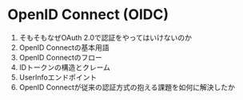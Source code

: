# OpenID Connect (OIDC)

1. そもそもなぜOAuth 2.0で認証をやってはいけないのか
2. OpenID Connectの基本用語
3. OpenID Connectのフロー
4. IDトークンの構造とクレーム
5. UserInfoエンドポイント
6. OpenID Connectが従来の認証方式の抱える課題を如何に解決したか

